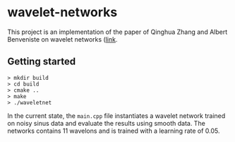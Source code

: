 # wavelet-networks

This project is an implementation of the paper of Qinghua Zhang and Albert Benveniste on wavelet networks ([link](https://ieeexplore.ieee.org/document/165591/).

## Getting started

```{shell}
> mkdir build
> cd build
> cmake ..
> make
> ./waveletnet
```

In the current state, the `main.cpp` file instantiates a wavelet network trained on noisy sinus data and evaluate the results using smooth data.
The networks contains 11 wavelons and is trained with a learning rate of 0.05.
